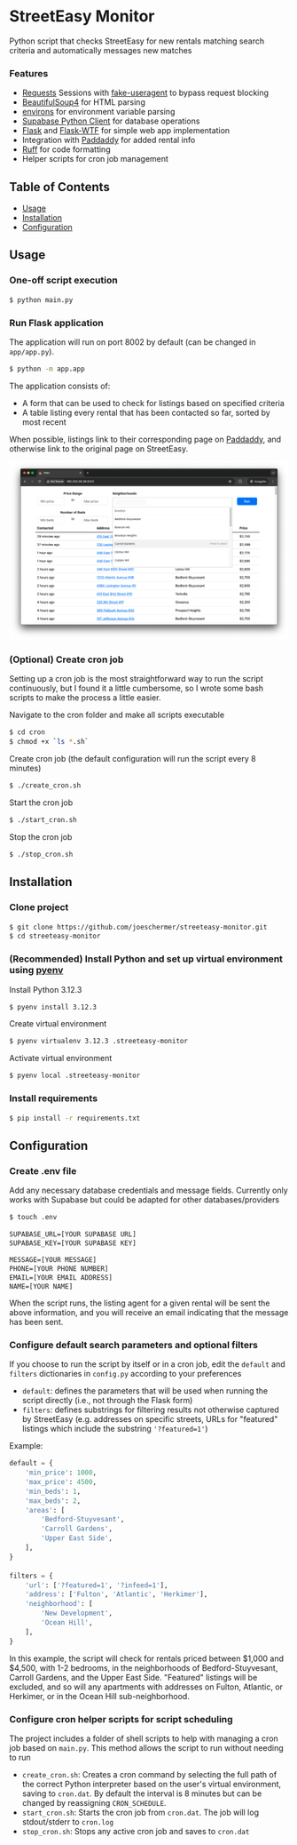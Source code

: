 # StreetEasy Monitor
Python script that checks StreetEasy for new rentals matching search criteria and automatically messages new matches

### Features
- [Requests](https://pypi.org/project/requests/) Sessions with [fake-useragent](https://pypi.org/project/fake-useragent/) to bypass request blocking
- [BeautifulSoup4](https://pypi.org/project/beautifulsoup4/) for HTML parsing
- [environs](https://pypi.org/project/environs/) for environment variable parsing
- [Supabase Python Client](https://github.com/supabase-community/supabase-py) for database operations
- [Flask](https://flask.palletsprojects.com/en/3.0.x/) and [Flask-WTF](https://flask-wtf.readthedocs.io/en/1.2.x/) for simple web app implementation
- Integration with [Paddaddy](https://paddaddy.app/) for added rental info
- [Ruff](https://docs.astral.sh/ruff/) for code formatting
- Helper scripts for cron job management

## Table of Contents
- [Usage](#Usage)  
- [Installation](#Installation)
- [Configuration](#Configuration)  

## Usage

### One-off script execution
```bash
$ python main.py
```

### Run Flask application 
The application will run on port 8002 by default (can be changed in `app/app.py`).
```bash
$ python -m app.app
```
The application consists of:
- A form that can be used to check for listings based on specified criteria
- A table listing every rental that has been contacted so far, sorted by most recent

When possible, listings link to their corresponding page on [Paddaddy](https://paddaddy.app/), and otherwise link to the original page on StreetEasy.

![screenshot](assets/screenshot.png)

### (Optional) Create cron job
Setting up a cron job is the most straightforward way to run the script continuously, but I found it a little cumbersome, so I wrote some bash scripts to make the process a little easier.

Navigate to the cron folder and make all scripts executable
```bash
$ cd cron
$ chmod +x `ls *.sh`
```

Create cron job (the default configuration will run the script every 8 minutes)
```bash
$ ./create_cron.sh
```

Start the cron job
```bash
$ ./start_cron.sh
```

Stop the cron job
```bash
$ ./stop_cron.sh
```

## Installation
### Clone project
```bash
$ git clone https://github.com/joeschermer/streeteasy-monitor.git
$ cd streeteasy-monitor
````
### (Recommended) Install Python and set up virtual environment using [pyenv](https://github.com/pyenv/)  

Install Python 3.12.3  
```bash
$ pyenv install 3.12.3
```
Create virtual environment
```bash
$ pyenv virtualenv 3.12.3 .streeteasy-monitor
```
Activate virtual environment
```bash
$ pyenv local .streeteasy-monitor
```


### Install requirements
```bash
$ pip install -r requirements.txt
```

## Configuration
### Create .env file
Add any necessary database credentials and message fields. Currently only works with Supabase but could be adapted for other databases/providers
```bash
$ touch .env
```
```
SUPABASE_URL=[YOUR SUPABASE URL]
SUPABASE_KEY=[YOUR SUPABASE KEY]
```
```
MESSAGE=[YOUR MESSAGE]
PHONE=[YOUR PHONE NUMBER]
EMAIL=[YOUR EMAIL ADDRESS]
NAME=[YOUR NAME]
```
When the script runs, the listing agent for a given rental will be sent the above information, and you will receive an email indicating that the message has been sent.

### Configure default search parameters and optional filters
If you choose to run the script by itself or in a cron job, edit the `default` and `filters` dictionaries in `config.py` according to your preferences

- `default`: defines the parameters that will be used when running the script directly (i.e., not through the Flask form)
- `filters`: defines substrings for filtering results not otherwise captured by StreetEasy (e.g. addresses on specific streets, URLs for "featured" listings which include the substring `'?featured=1'`)

Example:

```python
default = {
    'min_price': 1000,
    'max_price': 4500,
    'min_beds': 1,
    'max_beds': 2,
    'areas': [
        'Bedford-Stuyvesant',
        'Carroll Gardens',
        'Upper East Side',
    ],
}

filters = {
    'url': ['?featured=1', '?infeed=1'],
    'address': ['Fulton', 'Atlantic', 'Herkimer'],
    'neighborhood': [
        'New Development',
        'Ocean Hill',
    ],
}
```
In this example, the script will check for rentals priced between $1,000 and $4,500, with 1-2 bedrooms, in the neighborhoods of Bedford-Stuyvesant, Carroll Gardens, and the Upper East Side. "Featured" listings will be excluded, and so will any apartments with addresses on Fulton, Atlantic, or Herkimer, or in the Ocean Hill sub-neighborhood.

### Configure cron helper scripts for script scheduling
The project includes a folder of shell scripts to help with managing a cron job based on `main.py`. This method allows the script to run without needing to run 
- `create_cron.sh`: Creates a cron command by selecting the full path of the correct Python interpreter based on the user's virtual environment, saving to `cron.dat`. By default the interval is 8 minutes but can be changed by reassigning `CRON_SCHEDULE`.
- `start_cron.sh`: Starts the cron job from `cron.dat`. The job will log stdout/stderr to `cron.log`
- `stop_cron.sh`: Stops any active cron job and saves to `cron.dat`